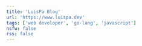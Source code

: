 ```yaml
---
title: 'LuisPa Blog'
url: 'https://www.luispa.dev'
tags: ['web developer', 'go-lang', 'javascript']
nsfw: false
rss: false
---
```

